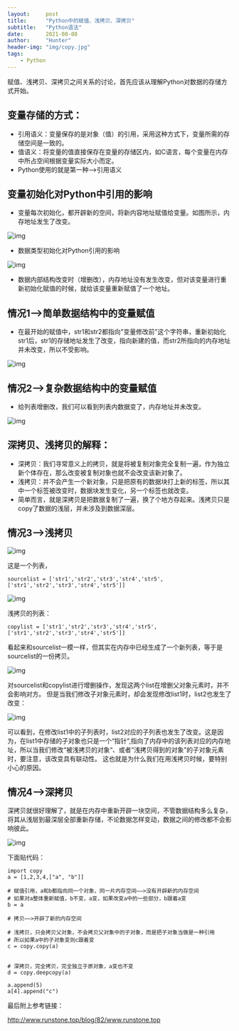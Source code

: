 ```yaml
---
layout:     post
title:      "Python中的赋值、浅拷贝、深拷贝"
subtitle:   "Python语法"
date:       2021-08-08
author:     "Hunter"
header-img: "img/copy.jpg"
tags:
    - Python
---
```

赋值、浅拷贝、深拷贝之间关系的讨论，首先应该从理解Python对数据的存储方式开始。

## 变量存储的方式：

- 引用语义：变量保存的是对象（值）的引用，采用这种方式下，变量所需的存储空间是一致的。
- 值语义：将变量的值直接保存在变量的存储区内，如C语言，每个变量在内存中所占空间根据变量实际大小而定。
- Python使用的就是第一种——>引用语义

## 变量初始化对Python中引用的影响

- 变量每次初始化，都开辟新的空间，将新内容地址赋值给变量。如图所示，内存地址发生了改变。

![img](https://pic2.zhimg.com/v2-8818937e16aeaedc2371094867ee18a5_b.jpg)

- 数据类型初始化对Python引用的影响

![img](https://pic2.zhimg.com/v2-3d8e67ae849bc6bc183501d7def6b525_b.jpg)

- 数据内部结构改变时（增删改），内存地址没有发生改变，但对该变量进行重新初始化赋值的时候，就给该变量重新赋值了一个地址。

## 情况1——>简单数据结构中的变量赋值

- 在最开始的赋值中，str1和str2都指向"变量修改前"这个字符串，重新初始化str1后，str1的存储地址发生了改变，指向新建的值，而str2所指向的内存地址并未改变，所以不受影响。

![img](https://pic2.zhimg.com/v2-cc465fd68e8afb771e2193b78d476319_b.jpg)

##  情况2——>复杂数据结构中的变量赋值

- 给列表增删改，我们可以看到列表内数据变了，内存地址并未改变。

![img](https://pic4.zhimg.com/v2-1e1484256b299736ebf92bb7deb8d603_b.jpg)

## 深拷贝、浅拷贝的解释：

- 深拷贝：我们寻常意义上的拷贝，就是将被复制对象完全复制一遍，作为独立新个体存在，那么改变被复制对象也就不会改变该新对象了。
- 浅拷贝：并不会产生一个新对象，只是把原有的数据块打上新的标签，所以其中一个标签被改变时，数据块发生变化，另一个标签也就改变。
- 简单而言，就是深拷贝是把数据复制了一遍，换了个地方存起来。浅拷贝只是copy了数据的浅层，并未涉及到数据深层。

## 情况3——>浅拷贝  

![img](https://pic2.zhimg.com/v2-3ca4b6138679ddcbf63a6ff1c2e25901_b.jpg)

 这是一个列表，

```
sourcelist = ['str1','str2','str3','str4','str5',['str1','str2','str3','str4','str5']]
```

![img](https://pic1.zhimg.com/v2-4d4adc6d691b12a955fe90da9f4dfffc_b.jpg)

浅拷贝的列表：

```
copylist = ['str1','str2','str3','str4','str5',['str1','str2','str3','str4','str5']]
```

看起来和sourcelist一模一样，但其实在内存中已经生成了一个新列表，等于是sourcelist的一份拷贝。

![img](https://pic4.zhimg.com/v2-687c60743968e0a457bb4e9cb0a12a83_b.jpg)

对sourcelist和copylist进行增删操作，发现这两个list在增删父对象元素时，并不会影响对方。 但是当我们修改子对象元素时，却会发现修改list1时，list2也发生了改变：

![img](https://pic2.zhimg.com/v2-83139028d5bf20d89f1cff01e3274b45_b.jpg)

可以看到，在修改list1中的子列表时，list2对应的子列表也发生了改变。这是因为，在list1中存储的子对象也只是一个“指针”,指向了内存中的该列表对应的内存地址，所以当我们修改“被浅拷贝的对象“、或者“浅拷贝得到的对象”的子对象元素时，要注意，该改变具有联动性。 这也就是为什么我们在用浅拷贝时候，要特别小心的原因。

##  情况4——>深拷贝

 深拷贝就很好理解了，就是在内存中重新开辟一块空间，不管数据结构多么复杂，将其从浅层到最深层全部重新存储，不论数据怎样变动，数据之间的修改都不会影响彼此。

![img](https://pic4.zhimg.com/v2-84b2e11c3a56e10ad055180617e828a3_b.jpg)

 下面贴代码：

```
import copy
a = [1,2,3,4,["a", "b"]]

# 赋值引用，a和b都指向同一个对象，同一片内存空间——>没有开辟新的内存空间
# 如果对a整体重新赋值，b不变，a变，如果改变a中的一些部分，b跟着a变
b = a

# 拷贝——>开辟了新的内存空间

# 浅拷贝，只会拷贝父对象，不会拷贝父对象中的子对象，而是把子对象当做是一种引用
# 所以如果a中的子对象变则c跟着变
c = copy.copy(a)


# 深拷贝，完全拷贝，完全独立于原对象，a变也不变
d = copy.deepcopy(a)

a.append(5)
a[4].append("c")
```

最后附上参考链接：

http://www.runstone.top/blog/82/www.runstone.top